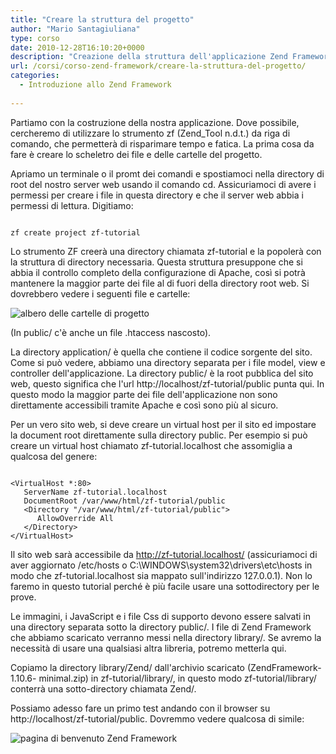 ```yaml
---
title: "Creare la struttura del progetto"
author: "Mario Santagiuliana"
type: corso
date: 2010-12-28T16:10:20+0000
description: "Creazione della struttura dell'applicazione Zend Framework con Zend_Tool"
url: /corsi/corso-zend-framework/creare-la-struttura-del-progetto/
categories:
  - Introduzione allo Zend Framework
  
---
```

Partiamo con la costruzione della nostra applicazione. Dove possibile, cercheremo di utilizzare lo strumento zf (Zend\_Tool n.d.t.) da riga di comando, che permetterà di risparimare tempo e fatica. La prima cosa da fare è creare lo scheletro dei file e delle cartelle del progetto.

Apriamo un terminale o il promt dei comandi e spostiamoci nella directory di root del nostro server web usando il comando cd. Assicuriamoci di avere i permessi per creare i file in questa directory e che il server web abbia i permessi di lettura. Digitiamo:

 ```

zf create project zf-tutorial
```

Lo strumento ZF creerà una directory chiamata zf-tutorial e la popolerà con la struttura di directory necessaria. Questa struttura presuppone che si abbia il controllo completo della configurazione di Apache, così si potrà mantenere la maggior parte dei file al di fuori della directory root web. Si dovrebbero vedere i seguenti file e cartelle:

![albero delle cartelle di progetto](/images/stories/Corsi/introduzione_zend_framework/albero_progetto.gif)

(In public/ c'è anche un file .htaccess nascosto).

La directory application/ è quella che contiene il codice sorgente del sito. Come si può vedere, abbiamo una directory separata per i file model, view e controller dell'applicazione. La directory public/ è la root pubblica del sito web, questo significa che l'url http://localhost/zf-tutorial/public punta qui. In questo modo la maggior parte dei file dell'applicazione non sono direttamente accessibili tramite Apache e così sono più al sicuro.

Per un vero sito web, si deve creare un virtual host per il sito ed impostare la document root direttamente sulla directory public. Per esempio si può creare un virtual host chiamato zf-tutorial.localhost che assomiglia a qualcosa del genere:

 ```

<VirtualHost *:80>
    ServerName zf-tutorial.localhost
    DocumentRoot /var/www/html/zf-tutorial/public
    <Directory "/var/www/html/zf-tutorial/public">
       AllowOverride All
    </Directory>
</VirtualHost>
```

Il sito web sarà accessibile da http://zf-tutorial.localhost/ (assicuriamoci di aver aggiornato /etc/hosts o C:\\WINDOWS\\system32\\drivers\\etc\\hosts in modo che zf-tutorial.localhost sia mappato sull'indirizzo 127.0.0.1). Non lo faremo in questo tutorial perché è più facile usare una sottodirectory per le prove.

 

Le immagini, i JavaScript e i file Css di supporto devono essere salvati in una directory separata sotto la directory public/. I file di Zend Framework che abbiamo scaricato verranno messi nella directory library/. Se avremo la necessità di usare una qualsiasi altra libreria, potremo metterla qui.

Copiamo la directory library/Zend/ dall'archivio scaricato (ZendFramework-1.10.6- minimal.zip) in zf-tutorial/library/, in questo modo zf-tutorial/library/ conterrà una sotto-directory chiamata Zend/.

Possiamo adesso fare un primo test andando con il browser su http://localhost/zf-tutorial/public. Dovremmo vedere qualcosa di simile:

![pagina di benvenuto Zend Framework](/images/stories/Corsi/introduzione_zend_framework/welcome.png)